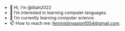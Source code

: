 - 👋 Hi, I’m @liliah2022
- 👀 I’m interested in learning computer languages.
- 🌱 I’m currently learning computer science.
- 📫 How to reach me: feministinvasion1054@gmail.com.

<!---
liliah2022/liliah2022 is a ✨ special ✨ repository because its `README.md` (this file) appears on your GitHub profile.
You can click the Preview link to take a look at your changes.
--->
